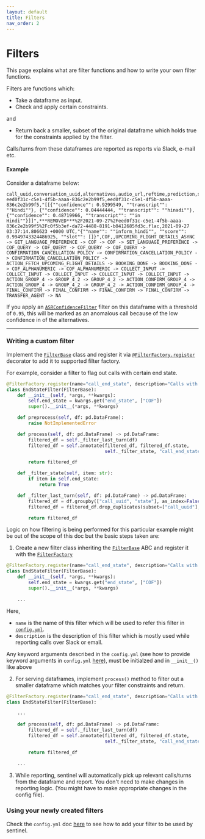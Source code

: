 ```yaml
---
layout: default
title: Filters
nav_order: 2
---
```


# Filters

This page explains what are filter functions and how to write your own filter
functions.

Filters are functions which:
- Take a dataframe as input.
- Check and apply certain constraints.

and
- Return back a smaller, subset of the original dataframe which holds true for
  the constraints applied by the filter.
  
Calls/turns from these dataframes are reported as reports via Slack, e-mail
etc.


#### Example

Consider a dataframe below:

```
call_uuid,conversation_uuid,alternatives,audio_url,reftime,prediction,state,call_duration,state_transitions
eed0f31c-c5e1-4f5b-aaaa-836c2e2b99f5,eed0f31c-c5e1-4f5b-aaaa-836c2e2b99f5,"[[{""confidence"": 0.9299549, ""transcript"": ""Hindi""}, {""confidence"": 0.04444444, ""transcript"": ""hinadi""}, {""confidence"": 0.48719966, ""transcript"": ""in Hindi""}]]",***REMOVED***%2F2021-09-27%2Feed0f31c-c5e1-4f5b-aaaa-836c2e2b99f5%2Fc0f5b3ef-da72-4488-8191-b0412685fd3c.flac,2021-09-27 03:37:14.806623 +0000 UTC,"{""name"": ""inform_hindi"", ""score"": 0.9949743324486925, ""slot"": []}",COF,,UPCOMING_FLIGHT_DETAILS_ASYNC -> GET_LANGUAGE_PREFERENCE -> COF -> COF -> SET_LANGUAGE_PREFERENCE -> COF_QUERY -> COF_QUERY -> COF_QUERY -> COF_QUERY -> CONFIRMATION_CANCELLATION_POLICY -> CONFIRMATION_CANCELLATION_POLICY -> CONFIRMATION_CANCELLATION_POLICY -> ACTION_FETCH_UPCOMING_FLIGHT_DETAILS -> BOOKING_DONE -> BOOKING_DONE -> COF_ALPHANUMERIC -> COF_ALPHANUMERIC -> COLLECT_INPUT -> COLLECT_INPUT -> COLLECT_INPUT -> COLLECT_INPUT -> COLLECT_INPUT -> ACTION_GROUP_4 -> GROUP_4_2 -> GROUP_4_2 -> ACTION_CONFIRM_GROUP_4 -> ACTION_GROUP_4 -> GROUP_4_2 -> GROUP_4_2 -> ACTION_CONFIRM_GROUP_4 -> FINAL_CONFIRM -> FINAL_CONFIRM -> FINAL_CONFIRM -> FINAL_CONFIRM -> TRANSFER_AGENT -> NA
```

If you apply an [`ASRConfidenceFilter`](./) filter on this dataframe with a
threshold of `0.95`, this will be marked as an anomalous call because of the
low confidence in of the alternatives.

---

### Writing a custom filter

Implement the [`FilterBase`](./) class and register it via
[`@FilterFactory.register`](./) decorator to add it to supported filter factory.

For example, consider a filter to flag out calls with certain end state.

```python
@FilterFactory.register(name="call_end_state", description="Calls with a particular end state")
class EndStateFilter(FilterBase):
    def __init__(self, *args, **kwargs):
        self.end_state = kwargs.get("end_state", ["COF"])
        super().__init__(*args, **kwargs)

    def preprocess(self, df: pd.DataFrame):
        raise NotImplementedError

    def process(self, df: pd.DataFrame) -> pd.DataFrame:
        filtered_df = self._filter_last_turn(df)
        filtered_df = self.annotate(filtered_df, filtered_df.state,
                                    self._filter_state, "call_end_state")

        return filtered_df

    def _filter_state(self, item: str):
        if item in self.end_state:
            return True

    def _filter_last_turn(self, df: pd.DataFrame) -> pd.DataFrame:
        filtered_df = df.groupby(["call_uuid", "state"], as_index=False).first()
        filtered_df = filtered_df.drop_duplicates(subset=["call_uuid"], keep="last")

        return filtered_df
```

Logic on how filtering is being performed for this particular example might be
out of the scope of this doc but the basic steps taken are:

1. Create a new filter class inheriting the [`FilterBase`](./) ABC and register it
   with the [`FilterFactory`](./)

```python
@FilterFactory.register(name="call_end_state", description="Calls with a particular end state")
class EndStateFilter(FilterBase):
    def __init__(self, *args, **kwargs):
        self.end_state = kwargs.get("end_state", ["COF"])
        super().__init__(*args, **kwargs)

    ...
```
Here,

- `name` is the name of this filter which will be used to refer this filter in [`config.yml`](./).
- `description` is the description of this filter which is mostly used while
  reporting calls over Slack or email.

Any keyword arguments described in the `config.yml` (see how to provide keyword
arguments in `config.yml` [here](./)), must be initialzed and in `__init__()`
like above

2. For serving dataframes, implement `process()` method to filter out a smaller
   dataframe which matches your filter constraints and return.

```python
@FilterFactory.register(name="call_end_state", description="Calls with a particular end state")
class EndStateFilter(FilterBase):

    ...
    
    def process(self, df: pd.DataFrame) -> pd.DataFrame:
        filtered_df = self._filter_last_turn(df)
        filtered_df = self.annotate(filtered_df, filtered_df.state,
                                    self._filter_state, "call_end_state")

        return filtered_df
        
    ...
```


3. While reporting, sentinel will automatically pick up relevant calls/turns
   from the dataframe and report. You don't need to make changes in reporting
   logic. (You might have to make appropriate changes in the config file).

### Using your newly created filters

Check the `config.yml` doc [here](./) to see how to add your filter to be used
by sentinel.
